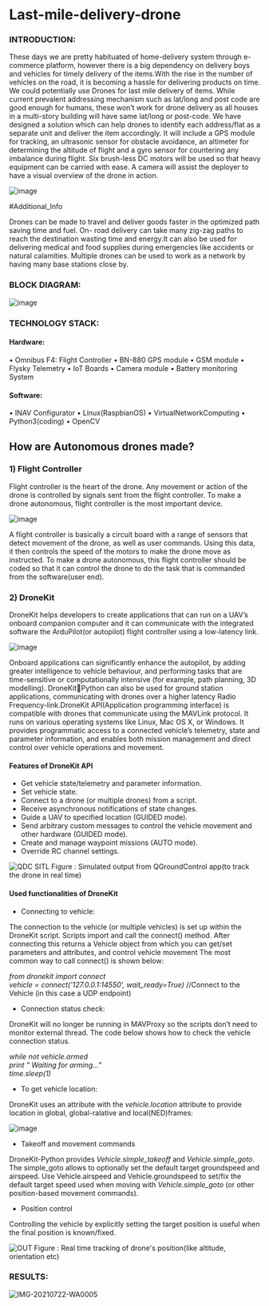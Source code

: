 # Last-mile-delivery-drone

### INTRODUCTION:

These days we are pretty habituated of home-delivery system through e-commerce platform, however there is a big dependency on delivery boys and vehicles for timely delivery of the items.With the rise in the number of vehicles on the road, it is becoming a hassle for delivering products on time. We could potentially use Drones for last mile delivery of items. While current prevalent addressing mechanism such as lat/long and post code are good enough for humans, these won’t work for drone delivery as all houses in a multi-story building will have same lat/long or post-code. We have designed a solution which can help drones to identify each address/flat as a separate unit and deliver the item accordingly. It will include a GPS module for tracking, an ultrasonic sensor for obstacle avoidance, an altimeter for determining the altitude of flight and a gyro sensor for countering any imbalance during flight. Six brush-less DC motors will be used so that heavy equipment can be carried with ease. A camera will assist the deployer to have a visual overview of the drone in action. 

![image](https://user-images.githubusercontent.com/97881084/149749999-c5aec0f3-aa7f-47be-a0a3-033c2b0f847f.png)


#Additional_Info

Drones can be made to travel and deliver goods faster in the optimized path saving time and fuel. On- road delivery can take many zig-zag paths to reach the destination wasting time and energy.It can also be used for delivering medical and food supplies during emergencies like accidents or natural calamities. Multiple drones can be used to work as a network by having many base stations close by.

### BLOCK DIAGRAM:

![image](https://user-images.githubusercontent.com/97881084/149749887-74dfcdff-4308-46cd-9e67-337c641d2dd8.png)

### TECHNOLOGY STACK:

#### Hardware:
• Omnibus F4: Flight Controller 
• BN-880 GPS module
• GSM module 
• Flysky Telemetry 
• IoT Boards 
• Camera module 
• Battery monitoring System

#### Software:
• INAV Configurator 
• Linux(RaspbianOS) 
• VirtualNetworkComputing 
• Python3(coding) 
• OpenCV


## How are Autonomous drones made?

### 1) Flight Controller
Flight controller is the heart of the drone. Any movement or action of the drone is controlled by signals sent from the flight controller. To make a drone autonomous, flight controller is the most important device.

![image](https://user-images.githubusercontent.com/97881084/149920805-5d122e8b-4822-401c-acd1-2fb470186a4b.png)

A flight controller is basically a circuit board with a range of sensors that detect movement of the drone, as well as user commands. Using this data, it then controls the speed of the motors to make the drone move as instructed. To make a drone autonomous, this flight controller should be coded so that it can control the drone to do the task that is commanded from the software(user end).

### 2) DroneKit
DroneKit helps developers to create applications that can run on a UAV’s onboard companion computer and it can communicate with the integrated software 
the ArduPilot(or autopilot) flight controller using a low-latency link.

![image](https://user-images.githubusercontent.com/97881084/149921837-5972a7da-216a-4e9c-a9a9-62888193434a.png)

Onboard applications can significantly enhance the autopilot, by adding greater intelligence 
to vehicle behaviour, and performing tasks that are time-sensitive or computationally intensive (for example, path planning, 3D modelling). DroneKit￾Python can also be used for ground station applications, communicating with drones over a higher latency Radio Frequency-link.DroneKit API(Application programming interface) is compatible with drones that communicate using the MAVLink protocol. It runs on various operating systems like Linux, Mac OS X, or Windows. It provides programmatic access to a connected vehicle’s telemetry, state and parameter information, and enables both mission management and direct control over vehicle operations and movement. 

#### Features of DroneKit API 

- Get vehicle state/telemetry and parameter information. 
- Set vehicle state. 
- Connect to a drone (or multiple drones) from a script. 
- Receive asynchronous notifications of state changes. 
- Guide a UAV to specified location (GUIDED mode). 
- Send arbitrary custom messages to control the vehicle movement and other hardware (GUIDED mode). 
- Create and manage waypoint missions (AUTO mode). 
- Override RC channel settings. 


![QDC SITL](https://user-images.githubusercontent.com/97881084/149918722-a7767499-1d65-4630-87f0-b8afd1ece34e.png)
Figure : Simulated output from QGroundControl app(to track the drone in real time)


#### Used functionalities of DroneKit 

- Connecting to vehicle:

The connection to the vehicle (or multiple vehicles) is set up within the 
DroneKit script. Scripts import and call the connect() method. After connecting 
this returns a Vehicle object from which you can get/set parameters and 
attributes, and control vehicle movement
The most common way to call connect() is shown below: 

*from dronekit import connect<br/>
vehicle = connect('127.0.0.1:14550', wait_ready=True)* //Connect to the Vehicle (in this case a UDP endpoint)<br/>

- Connection status check:

DroneKit will no longer be running in MAVProxy so the scripts don’t need to monitor external thread.
The code below shows how to check the vehicle connection status.

*while not vehicle.armed<br/>
print " Waiting for arming..."<br/>
time.sleep(1)*<br/>

- To get vehicle location:

DroneKit uses an attribute with the *vehicle.location* attribute to provide location 
in global, global-ralative and local(NED)frames:

![image](https://user-images.githubusercontent.com/97881084/149917659-195ad3f5-f727-40e7-b49a-9ed00b172582.png)

- Takeoff and movement commands 

DroneKit-Python provides *Vehicle.simple_takeoff* and *Vehicle.simple_goto*. The simple_goto allows to optionally set the default target groundspeed and 
airspeed. Use Vehicle.airspeed and Vehicle.groundspeed to set/fix the default target speed used when moving with *Vehicle.simple_goto* (or other position-based movement commands). 

- Position control 

Controlling the vehicle by explicitly setting the target position is useful when the final position is known/fixed.


![OUT](https://user-images.githubusercontent.com/97881084/149918753-64a14eb5-68f0-4df4-9814-ff7499163414.png)
Figure : Real time tracking of drone's position(like altitude, orientation etc)

### RESULTS:

![IMG-20210722-WA0005](https://user-images.githubusercontent.com/97881084/149759767-9bba6a40-0a2e-472a-81c0-83c5611db51c.jpg)

